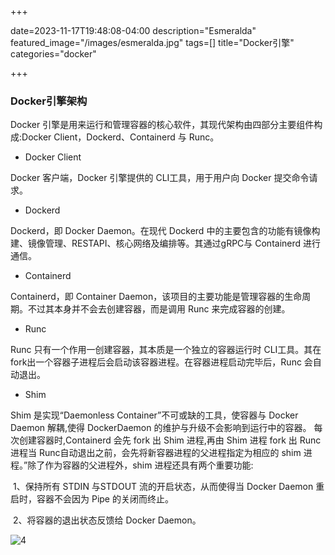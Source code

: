 +++

date=2023-11-17T19:48:08-04:00
description="Esmeralda"
featured_image="/images/esmeralda.jpg"
tags=[]
title="Docker引擎"
categories="docker"

+++





### Docker引擎架构

Docker 引擎是用来运行和管理容器的核心软件，其现代架构由四部分主要组件构成:Docker Client，Dockerd、Containerd 与 Runc。

* Docker Client

Docker 客户端，Docker 引擎提供的 CLI工具，用于用户向 Docker 提交命令请求。

* Dockerd

Dockerd，即 Docker Daemon。在现代 Dockerd 中的主要包含的功能有镜像构建、镜像管理、RESTAPI、核心网络及编排等。其通过gRPC与 Containerd 进行通信。

* Containerd

Containerd，即 Container Daemon，该项目的主要功能是管理容器的生命周期。不过其本身并不会去创建容器，而是调用 Runc 来完成容器的创建。

* Runc

Runc 只有一个作用一创建容器，其本质是一个独立的容器运行时 CLI工具。其在 fork出一个容器子进程后会启动该容器进程。在容器进程启动完毕后，Runc 会自动退出。

* Shim

Shim 是实现“Daemonless Container”不可或缺的工具，使容器与 Docker Daemon 解耦,使得 DockerDaemon 的维护与升级不会影响到运行中的容器。
每次创建容器时,Containerd 会先 fork 出 Shim 进程,再由 Shim 进程 fork 出 Runc 进程当 Runc自动退出之前，会先将新容器进程的父进程指定为相应的 shim 进程。”除了作为容器的父进程外，shim 进程还具有两个重要功能:

​	1、保持所有 STDIN 与STDOUT 流的开启状态，从而使得当 Docker Daemon 重启时，容器不会因为 Pipe 的关闭而终止。

​	 2、将容器的退出状态反馈给 Docker Daemon。

![4](C:\Users\lin\Desktop\笔记--Docker\pic\4.png)



